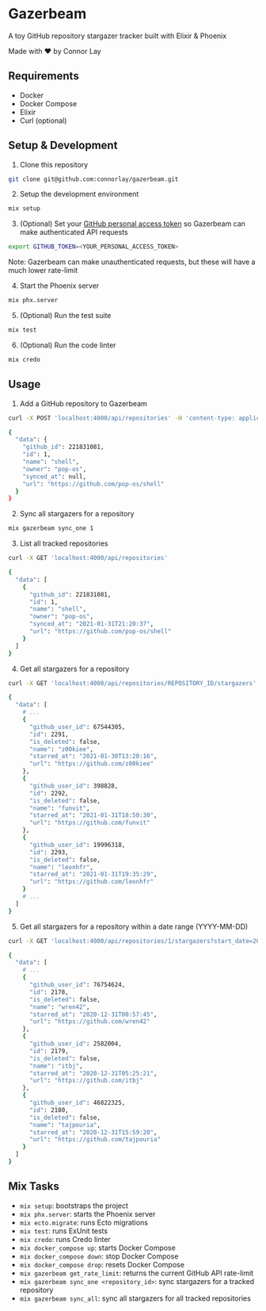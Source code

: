 # Gazerbeam

A toy GitHub repository stargazer tracker built with Elixir & Phoenix

Made with :heart: by Connor Lay

## Requirements

- Docker
- Docker Compose
- Elixir
- Curl (optional)

## Setup & Development

1. Clone this repository
```sh
git clone git@github.com:connorlay/gazerbeam.git
```

2. Setup the development environment
```sh
mix setup
```

3. (Optional) Set your [GitHub personal access token](https://docs.github.com/en/github/authenticating-to-github/creating-a-personal-access-token) so Gazerbeam can make authenticated API requests
```sh
export GITHUB_TOKEN=<YOUR_PERSONAL_ACCESS_TOKEN>
```
Note: Gazerbeam can make unauthenticated requests, but these will have a much lower rate-limit

4. Start the Phoenix server
```sh
mix phx.server
```

5. (Optional) Run the test suite
```sh
mix test
```

6. (Optional) Run the code linter
```sh
mix credo
```

## Usage

1. Add a GitHub repository to Gazerbeam
```sh
curl -X POST 'localhost:4000/api/repositories' -H 'content-type: application/json' --data '{"owner": "pop-os", "name": "shell"}'

{
  "data": {
    "github_id": 221831081,
    "id": 1,
    "name": "shell",
    "owner": "pop-os",
    "synced_at": null,
    "url": "https://github.com/pop-os/shell"
  }
}
```

2. Sync all stargazers for a repository
```sh
mix gazerbeam sync_one 1
```

3. List all tracked repositories
```sh
curl -X GET 'localhost:4000/api/repositories'

{
  "data": [
    {
      "github_id": 221831081,
      "id": 1,
      "name": "shell",
      "owner": "pop-os",
      "synced_at": "2021-01-31T21:20:37",
      "url": "https://github.com/pop-os/shell"
    }
  ]
}
```

4. Get all stargazers for a repository
```sh
curl -X GET 'localhost:4000/api/repositories/REPOSITORY_ID/stargazers'

{
  "data": [
    # ...
    {
      "github_user_id": 67544305,
      "id": 2291,
      "is_deleted": false,
      "name": "z00kiee",
      "starred_at": "2021-01-30T13:20:16",
      "url": "https://github.com/z00kiee"
    },
    {
      "github_user_id": 398828,
      "id": 2292,
      "is_deleted": false,
      "name": "funvit",
      "starred_at": "2021-01-31T18:50:30",
      "url": "https://github.com/funvit"
    },
    {
      "github_user_id": 19996318,
      "id": 2293,
      "is_deleted": false,
      "name": "leonhfr",
      "starred_at": "2021-01-31T19:35:29",
      "url": "https://github.com/leonhfr"
    }
    # ...
  ]
}
```

5. Get all stargazers for a repository within a date range (YYYY-MM-DD)
```sh
curl -X GET 'localhost:4000/api/repositories/1/stargazers?start_date=2020-01-01&end_date=2021-01-01'

{
  "data": [
    # ...
    {
      "github_user_id": 76754624,
      "id": 2178,
      "is_deleted": false,
      "name": "wren42",
      "starred_at": "2020-12-31T00:57:45",
      "url": "https://github.com/wren42"
    },
    {
      "github_user_id": 2582004,
      "id": 2179,
      "is_deleted": false,
      "name": "itbj",
      "starred_at": "2020-12-31T05:25:21",
      "url": "https://github.com/itbj"
    },
    {
      "github_user_id": 46822325,
      "id": 2180,
      "is_deleted": false,
      "name": "tajpouria",
      "starred_at": "2020-12-31T15:59:20",
      "url": "https://github.com/tajpouria"
    }
  ]
}
```

## Mix Tasks

- `mix setup`: bootstraps the project
- `mix phx.server`: starts the Phoenix server
- `mix ecto.migrate`: runs Ecto migrations
- `mix test`: runs ExUnit tests
- `mix credo`: runs Credo linter
- `mix docker_compose up`: starts Docker Compose
- `mix docker_compose down`: stop Docker Compose
- `mix docker_compose drop`: resets Docker Compose
- `mix gazerbeam get_rate_limit`: returns the current GitHub API rate-limit
- `mix gazerbeam sync_one <repository_id>`: sync stargazers for a tracked repository
- `mix gazerbeam sync_all`: sync all stargazers for all tracked repositories
